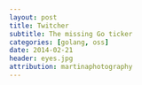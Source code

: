 ```yaml
---
layout: post
title: Twitcher
subtitle: The missing Go ticker
categories: [golang, oss]
date: 2014-02-21
header: eyes.jpg
attribution: martinaphotography
---
```

